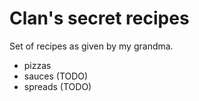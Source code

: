 # Clan's secret recipes

Set of recipes as given by my grandma.

- pizzas 
- sauces (TODO)
- spreads (TODO)